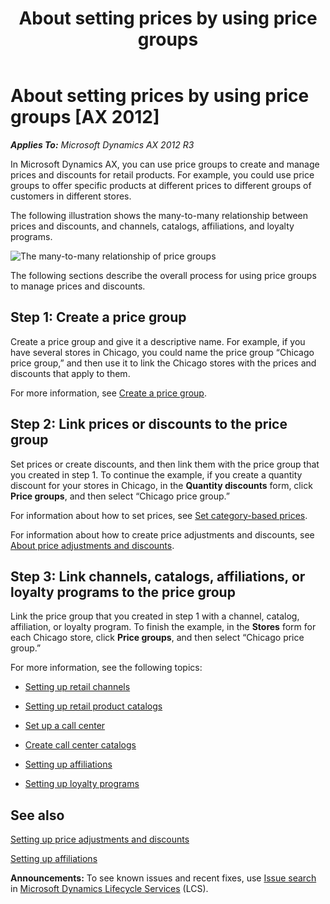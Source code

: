 ﻿---
title: About setting prices by using price groups
TOCTitle: About setting prices by using price groups
ms:assetid: 78853eb3-dc01-4bec-922f-57633f637a0f
ms:mtpsurl: https://technet.microsoft.com/en-us/library/Hh597133(v=AX.60)
ms:contentKeyID: 39519187
ms.date: 04/18/2014
mtps_version: v=AX.60
---

# About setting prices by using price groups [AX 2012]


_**Applies To:** Microsoft Dynamics AX 2012 R3_

In Microsoft Dynamics AX, you can use price groups to create and manage prices and discounts for retail products. For example, you could use price groups to offer specific products at different prices to different groups of customers in different stores.

The following illustration shows the many-to-many relationship between prices and discounts, and channels, catalogs, affiliations, and loyalty programs.

![The many-to-many relationship of price groups](images/Hh597133.Retailpricegroups(AX.60).png "The many-to-many relationship of price groups")

  

The following sections describe the overall process for using price groups to manage prices and discounts.

## Step 1: Create a price group

Create a price group and give it a descriptive name. For example, if you have several stores in Chicago, you could name the price group “Chicago price group,” and then use it to link the Chicago stores with the prices and discounts that apply to them.

For more information, see [Create a price group](create-a-price-group.md).

## Step 2: Link prices or discounts to the price group

Set prices or create discounts, and then link them with the price group that you created in step 1. To continue the example, if you create a quantity discount for your stores in Chicago, in the **Quantity discounts** form, click **Price groups**, and then select “Chicago price group.”

For information about how to set prices, see [Set category-based prices](set-category-based-prices.md).

For information about how to create price adjustments and discounts, see [About price adjustments and discounts](about-price-adjustments-and-discounts.md).

## Step 3: Link channels, catalogs, affiliations, or loyalty programs to the price group

Link the price group that you created in step 1 with a channel, catalog, affiliation, or loyalty program. To finish the example, in the **Stores** form for each Chicago store, click **Price groups**, and then select “Chicago price group.”

For more information, see the following topics:

  - [Setting up retail channels](setting-up-retail-channels.md)

  - [Setting up retail product catalogs](setting-up-retail-product-catalogs.md)

  - [Set up a call center](set-up-a-call-center.md)

  - [Create call center catalogs](create-call-center-catalogs.md)

  - [Setting up affiliations](setting-up-affiliations.md)

  - [Setting up loyalty programs](setting-up-loyalty-programs.md)

## See also

[Setting up price adjustments and discounts](setting-up-price-adjustments-and-discounts.md)

[Setting up affiliations](setting-up-affiliations.md)

  
**Announcements:** To see known issues and recent fixes, use [Issue search](http://go.microsoft.com/fwlink/?linkid=389258) in [Microsoft Dynamics Lifecycle Services](http://go.microsoft.com/fwlink/?linkid=306505) (LCS).

